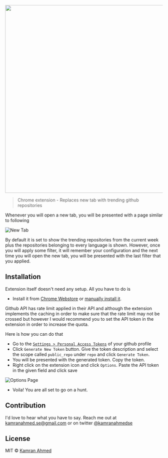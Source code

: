 <p align="center">
<img width="600" src="http://i.imgur.com/KUEq97P.png" text-align="center">
</p>

> Chrome extension - Replaces new tab with trending github repositories

Whenever you will open a new tab, you will be presented with a page similar to following

![New Tab](http://i.imgur.com/COyJUJg.png)

By default it is set to show the trending repositories from the current week plus the repositories belonging to every language is shown. However, once you will apply some filter, it will remember your configuration and the next time you will open the new tab, you will be presented with the last filter that you applied.

## Installation

Extension itself doesn't need any setup. All you have to do is

- Install it from [Chrome Webstore](https://chrome.google.com/webstore/detail/githunt/khpcnaokfebphakjgdgpinmglconplhp)  or [manually install it](http://superuser.com/a/247654/6877).


Github API has rate limit applied in their API and although the extension implements the caching in order to make sure that the rate limit may not be crossed but however I would recommend you to set the API token in the extension in order to increase the quota. 

Here is how you can do that
   
- Go to the [`Settings > Personal Access Tokens`](https://github.com/settings/tokens) of your github profile
- Click `Generate New Token` button. Give the token description and select the scope called `public_repo` under `repo` and click `Generate Token`.
- You will be presented with the generated token. Copy the token.
- Right click on the extension icon and click `Options`. Paste the API token in the given field and click save

![Options Page](http://i.imgur.com/FK1vFlq.png)

- Voila! You are all set to go on a hunt.

## Contribution
I'd love to hear what you have to say. Reach me out at kamranahmed.se@gmail.com or on twitter [@kamranahmedse](http://twitter.com/kamranahmedse)

## License
MIT © [Kamran Ahmed](https://kamranahmed.info)


